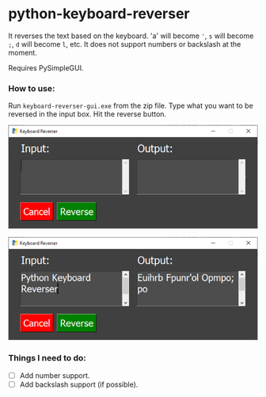 # python-keyboard-reverser
It reverses the text based on the keyboard. 'a' will become `'`, `s` will become `;`, `d` will become `l`, etc. 
It does not support numbers or backslash at the moment.

Requires PySimpleGUI.

### How to use:

Run `keyboard-reverser-gui.exe` from the zip file.
Type what you want to be reversed in the input box.
Hit the reverse button.

![Preview](images/preview1.PNG)

![Preview](images/preview2.PNG)

### Things I need to do:

- [ ] Add number support.
- [ ] Add backslash support (if possible).
